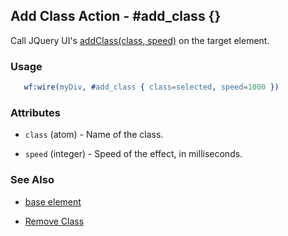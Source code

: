 
## Add Class Action - #add_class {}

  Call JQuery UI's [addClass(class, speed)](http://docs.jquery.com/UI/Effects/addClass) on the target element.

### Usage

```erlang
   wf:wire(myDiv, #add_class { class=selected, speed=1000 })

```

### Attributes

   * `class` (atom) - Name of the class.

   * `speed` (integer) - Speed of the effect, in milliseconds.

### See Also

 *  [base element](./base.html)

 *  [Remove Class](remove_class.html)

 
